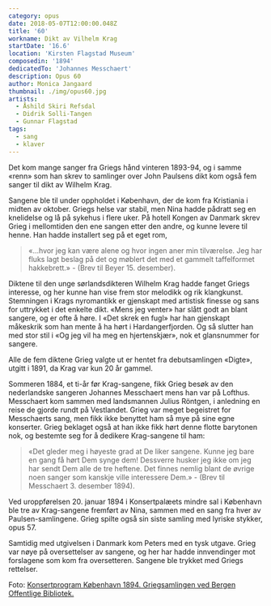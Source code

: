 ```yaml
---
category: opus
date: 2018-05-07T12:00:00.048Z
title: '60'
workname: Dikt av Vilhelm Krag
startDate: '16.6'
location: 'Kirsten Flagstad Museum'
composedin: '1894'
dedicatedTo: 'Johannes Messchaert'
description: Opus 60
author: Monica Jangaard
thumbnail: ./img/opus60.jpg
artists:
  - Åshild Skiri Refsdal
  - Didrik Solli-Tangen
  - Gunnar Flagstad
tags:
  - sang
  - klaver
---
```

Det kom mange sanger fra Griegs hånd vinteren 1893-94, og i samme «renn» som han skrev to samlinger over John Paulsens dikt kom også fem sanger til dikt av Wilhelm Krag.

Sangene ble til under oppholdet i København, der de kom fra Kristiania i midten av oktober. Griegs helse var stabil, men Nina hadde pådratt seg en knelidelse og lå på sykehus i flere uker. På hotell Kongen av Danmark skrev Grieg i mellomtiden den ene sangen etter den andre, og kunne levere til henne. Han hadde installert seg på et eget rom,  

> «...hvor jeg kan være alene og hvor ingen aner min tilværelse. Jeg har fluks lagt beslag på det og møblert det med et gammelt taffelformet hakkebrett.» - (Brev til Beyer 15. desember).

Diktene til den unge sørlandsdikteren Wilhelm Krag hadde fanget Griegs interesse, og her kunne han vise frem stor melodikk og rik klangkunst. Stemningen i Krags nyromantikk er gjenskapt med artistisk finesse og sans for uttrykket i det enkelte dikt. «Mens jeg venter» har slått godt an blant sangere, og er ofte å høre. I «Det skrek en fugl» har han gjenskapt måkeskrik som han mente å ha hørt i Hardangerfjorden. Og så slutter han med stor stil i «Og jeg vil ha meg en hjertenskjær», nok et glansnummer for sangere.

Alle de fem diktene Grieg valgte ut er hentet fra debutsamlingen «Digte», utgitt i 1891, da Krag var kun 20 år gammel.

Sommeren 1884, et ti-år før Krag-sangene, fikk Grieg besøk av den nederlandske sangeren Johannes Messchaert mens han var på Lofthus. Messchaert kom sammen med landsmannen Julius Röntgen, i anledning en reise de gjorde rundt på Vestlandet. Grieg var meget begeistret for Messchaerts sang, men fikk ikke benyttet ham så mye på sine egne konserter. Grieg beklaget også at han ikke fikk hørt denne flotte barytonen nok, og bestemte seg for å dedikere Krag-sangene til ham:

> «Det gleder meg i høyeste grad at De liker sangene. Kunne jeg bare en gang få hørt Dem synge dem! Dessverre husker jeg ikke om jeg har sendt Dem alle de tre heftene. Det finnes nemlig blant de øvrige noen sanger som kanskje ville interessere Dem.» - (Brev til Messchaert 3. desember 1894).

Ved uroppførelsen 20. januar 1894 i Konsertpalæets mindre sal i København ble tre av Krag-sangene fremført av Nina, sammen med en sang fra hver av Paulsen-samlingene. Grieg spilte også sin siste samling med lyriske stykker, opus 57.

Samtidig med utgivelsen i Danmark kom Peters med en tysk utgave. Grieg var nøye på oversettelser av sangene, og her har hadde innvendinger mot forslagene som kom fra oversetteren. Sangene ble trykket med Griegs rettelser.

Foto: <a href="http://bergen.folkebibl.no/cgi-bin/websok-grieg?mode=p&tnr=250355&dok=0&pf=kort&side=0" target="_blank">Konsertprogram København 1894. Griegsamlingen ved Bergen Offentlige Bibliotek.</a>
